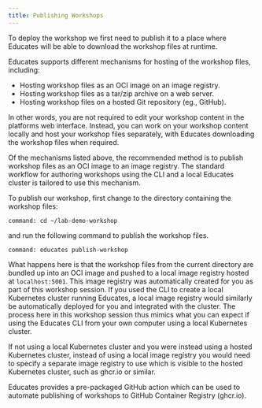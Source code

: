 ```yaml
---
title: Publishing Workshops
---
```


To deploy the workshop we first need to publish it to a place where Educates
will be able to download the workshop files at runtime.

Educates supports different mechanisms for hosting of the workshop files,
including:

* Hosting workshop files as an OCI image on an image registry.
* Hosting workshop files as a tar/zip archive on a web server.
* Hosting workshop files on a hosted Git repository (eg., GitHub).

In other words, you are not
required to edit your workshop content in the platforms web interface. Instead,
you can work on your workshop content locally and host your workshop files
separately, with Educates downloading the workshop files when required.

Of the mechanisms listed above, the recommended method is to publish workshop
files as an OCI image to an image registry. The standard workflow for authoring
workshops using the CLI and a local Educates cluster is tailored to use this
mechanism.

To publish our workshop, first change to the directory containing the workshop
files:

```terminal:execute
command: cd ~/lab-demo-workshop
```

and run the following command to publish the workshop files.

```terminal:execute
command: educates publish-workshop
```

What happens here is that the workshop files from the current directory
are bundled up into an OCI image and pushed to a local image registry
hosted at `localhost:5001`. This image registry was automatically created for
you as part of this workshop session. If you used the CLI to create a local
Kubernetes cluster running Educates, a local image registry would similarly be
automatically deployed for you and integrated with the cluster. The process here
in this workshop session thus mimics what you can expect if using the Educates
CLI from your own computer using a local Kubernetes cluster.

If not using a local Kubernetes cluster and you were instead using a hosted
Kubernetes cluster, instead of using a local image registry you would need to
specify a separate image registry to use which is visible to the hosted
Kubernetes cluster, such as ghcr.io or similar.

Educates provides a pre-packaged GitHub action
which can be used to automate publishing of workshops to GitHub Container Registry (ghcr.io).